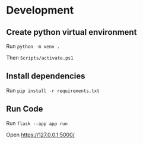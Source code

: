 # Development

## Create python virtual environment

Run `python -m venv .`

Then `Scripts/activate.ps1`

## Install dependencies

Run `pip install -r requirements.txt`

## Run Code

Run `flask --app app run`

Open https://127.0.0.1:5000/
